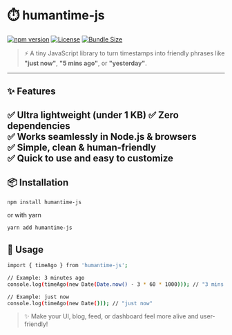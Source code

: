 
# ⏱️ humantime-js

[![npm version](https://img.shields.io/npm/v/humantime-js?style=flat-square&color=brightgreen)](https://www.npmjs.com/package/humantime-js)
[![License](https://img.shields.io/npm/l/humantime-js?style=flat-square)](LICENSE)
[![Bundle Size](https://badgen.net/bundlephobia/min/humantime-js)](https://bundlephobia.com/result?p=humantime-js)

> ⚡ A tiny JavaScript library to turn timestamps into friendly phrases like **"just now"**, **"5 mins ago"**, or **"yesterday"**.
---

## ✨ Features
✅ Ultra lightweight (under 1 KB) 
✅ Zero dependencies  
✅ Works seamlessly in Node.js & browsers  
✅ Simple, clean & human-friendly  
✅ Quick to use and easy to customize
---


## 📦 Installation
```bash
npm install humantime-js
```
or with yarn
```bash
yarn add humantime-js
```

## 🚀 Usage
```bash
import { timeAgo } from 'humantime-js';

// Example: 3 minutes ago
console.log(timeAgo(new Date(Date.now() - 3 * 60 * 1000))); // "3 mins ago"

// Example: just now
console.log(timeAgo(new Date())); // "just now"
```
>✨ Make your UI, blog, feed, or dashboard feel more alive and user-friendly!

##
